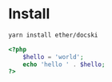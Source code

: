 # Install

```bash
yarn install ether/docski
```

```php
<?php
    $hello = 'world';
    echo 'hello ' . $hello;
?>
```
